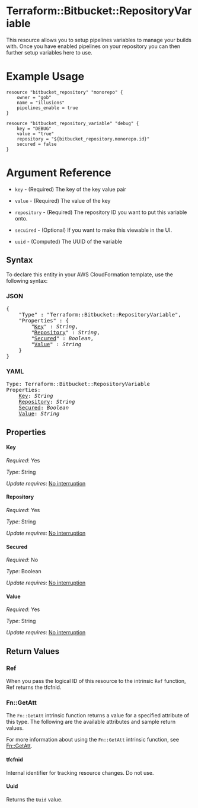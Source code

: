 # Terraform::Bitbucket::RepositoryVariable

This resource allows you to setup pipelines variables to manage your builds with. Once you have enabled pipelines on your repository you can then further setup variables here to use.

# Example Usage

```hcl
resource "bitbucket_repository" "monorepo" {
    owner = "gob"
    name = "illusions"
    pipelines_enable = true
}

resource "bitbucket_repository_variable" "debug" {
    key = "DEBUG"
    value = "true"
    repository = "${bitbucket_repository.monorepo.id}"
    secured = false
}
```

# Argument Reference

* `key` - (Required) The key of the key value pair
* `value` - (Required) The value of the key
* `repository` - (Required) The repository ID you want to put this variable onto.
* `secuired` - (Optional) If you want to make this viewable in the UI.

* `uuid` - (Computed) The UUID of the variable

## Syntax

To declare this entity in your AWS CloudFormation template, use the following syntax:

### JSON

<pre>
{
    "Type" : "Terraform::Bitbucket::RepositoryVariable",
    "Properties" : {
        "<a href="#key" title="Key">Key</a>" : <i>String</i>,
        "<a href="#repository" title="Repository">Repository</a>" : <i>String</i>,
        "<a href="#secured" title="Secured">Secured</a>" : <i>Boolean</i>,
        "<a href="#value" title="Value">Value</a>" : <i>String</i>
    }
}
</pre>

### YAML

<pre>
Type: Terraform::Bitbucket::RepositoryVariable
Properties:
    <a href="#key" title="Key">Key</a>: <i>String</i>
    <a href="#repository" title="Repository">Repository</a>: <i>String</i>
    <a href="#secured" title="Secured">Secured</a>: <i>Boolean</i>
    <a href="#value" title="Value">Value</a>: <i>String</i>
</pre>

## Properties

#### Key

_Required_: Yes

_Type_: String

_Update requires_: [No interruption](https://docs.aws.amazon.com/AWSCloudFormation/latest/UserGuide/using-cfn-updating-stacks-update-behaviors.html#update-no-interrupt)

#### Repository

_Required_: Yes

_Type_: String

_Update requires_: [No interruption](https://docs.aws.amazon.com/AWSCloudFormation/latest/UserGuide/using-cfn-updating-stacks-update-behaviors.html#update-no-interrupt)

#### Secured

_Required_: No

_Type_: Boolean

_Update requires_: [No interruption](https://docs.aws.amazon.com/AWSCloudFormation/latest/UserGuide/using-cfn-updating-stacks-update-behaviors.html#update-no-interrupt)

#### Value

_Required_: Yes

_Type_: String

_Update requires_: [No interruption](https://docs.aws.amazon.com/AWSCloudFormation/latest/UserGuide/using-cfn-updating-stacks-update-behaviors.html#update-no-interrupt)

## Return Values

### Ref

When you pass the logical ID of this resource to the intrinsic `Ref` function, Ref returns the tfcfnid.

### Fn::GetAtt

The `Fn::GetAtt` intrinsic function returns a value for a specified attribute of this type. The following are the available attributes and sample return values.

For more information about using the `Fn::GetAtt` intrinsic function, see [Fn::GetAtt](https://docs.aws.amazon.com/AWSCloudFormation/latest/UserGuide/intrinsic-function-reference-getatt.html).

#### tfcfnid

Internal identifier for tracking resource changes. Do not use.

#### Uuid

Returns the <code>Uuid</code> value.

